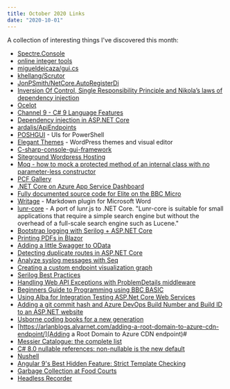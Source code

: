 ```yaml
---
title: October 2020 Links
date: "2020-10-01"
---
```


A collection of interesting things I've discovered this month:

- [Spectre.Console](https://github.com/spectresystems/spectre.console)
- [online integer tools](https://onlineintegertools.com/)
- [migueldeicaza/gui.cs](https://github.com/migueldeicaza/gui.cs)
- [khellang/Scrutor](https://github.com/khellang/Scrutor)
- [JonPSmith/NetCore.AutoRegisterDi](https://github.com/JonPSmith/NetCore.AutoRegisterDi)
- [Inversion Of Control, Single Responsibility Principle and Nikola’s laws of dependency injection](https://vuscode.wordpress.com/2009/10/16/inversion-of-control-single-responsibility-principle-and-nikola-s-laws-of-dependency-injection/)
- [Ocelot](https://ocelot.readthedocs.io/en/latest/introduction/gettingstarted.html)
- [Channel 9 - C# 9 Language Features](https://channel9.msdn.com/Shows/On-NET/C-9-Language-Features)
- [Dependency injection in ASP.NET Core](https://docs.microsoft.com/en-us/aspnet/core/fundamentals/dependency-injection?view=aspnetcore-3.1)
- [ardalis/ApiEndpoints](https://github.com/ardalis/ApiEndpoints)
- [POSHGUI](https://poshgui.com/) - UIs for PowerShell
- [Elegant Themes](https://www.elegantthemes.com/) - WordPress themes and visual editor
- [C-sharp-console-gui-framework](https://github.com/TomaszRewak/C-sharp-console-gui-framework)
- [Siteground Wordpress Hosting](https://www.siteground.co.uk/wordpress-hosting.htm)
- [Moq - how to mock a protected method of an internal class with no parameter-less constructor](http://lukasz-lysik.github.io/unit%20tests/2013/04/18/moq-mock-only-one-protected-method-of-an-internal-class-with-no-parameter-less-constructor.html)
- [PCF Gallery](https://pcf.gallery/)
- [.NET Core on Azure App Service Dashboard](https://aspnetcoreon.azurewebsites.net/#.NET%20Core%20SDK)
- [Fully documented source code for Elite on the BBC Micro](https://github.com/markmoxon/elite-beebasm)
- [Writage](https://www.writage.com/) - Markdown plugin for Microsoft Word
- [lunr-core](https://github.com/bleroy/lunr-core) - A port of lunr.js to .NET Core. "Lunr-core is suitable for small applications that require a simple search engine but without the overhead of a full-scale search engine such as Lucene."
- [Bootstrap logging with Serilog + ASP.NET Core](https://nblumhardt.com/2020/10/bootstrap-logger/)
- [Printing PDFs in Blazor](https://benjaminvertonghen.medium.com/printing-pdfs-in-blazor-8dff559101f9)
- [Adding a little Swagger to OData](https://channel9.msdn.com/Shows/On-NET/Adding-a-little-Swagger-to-OData?WT.mc_id=ondotnet-c9-cephilli)
- [Detecting duplicate routes in ASP.NET Core](https://andrewlock.net/detecting-duplicate-routes-in-aspnetcore/)
- [Analyze syslog messages with Seq](https://blog.datalust.co/seq-input-syslog/)
- [Creating a custom endpoint visualization graph](https://andrewlock.net/creating-a-custom-endpoint-visualization-graph/)
- [Serilog Best Practices](https://benfoster.io/blog/serilog-best-practices/)
- [Handling Web API Exceptions with ProblemDetails middleware](https://andrewlock.net/handling-web-api-exceptions-with-problemdetails-middleware/)
- [Beginners Guide to Programming using BBC BASIC](http://www.computinghistory.org.uk/det/58142/Beginners-Guide-to-Programming-Using-BBC-BASIC-Part-1/)
- [Using Alba for Integration Testing ASP.Net Core Web Services](https://jeremydmiller.com/2020/04/13/using-alba-for-integration-testing-asp-net-core-web-services/)
- [Adding a git commit hash and Azure DevOps Build Number and Build ID to an ASP.NET website](https://www.hanselman.com/blog/adding-a-git-commit-hash-and-azure-devops-build-number-and-build-id-to-an-aspnet-website)
- [Usborne coding books for a new generation](https://usborne.com/browse-books/features/computer-and-coding-books/)
- [https://arlanblogs.alvarnet.com/adding-a-root-domain-to-azure-cdn-endpoint/](Adding a Root Domain to Azure CDN endpoint)#
- [Messier Catalogue: the complete list](https://www.skyatnightmagazine.com/space-science/messier-catalogue/)
- [C# 8.0 nullable references: non-nullable is the new default](https://endjin.com/blog/2020/04/dotnet-csharp-8-nullable-references-non-nullable-is-the-new-default)
- [Nushell](https://www.nushell.sh/)
- [Angular 9's Best Hidden Feature: Strict Template Checking](https://auth0.com/blog/angular-9s-best-hidden-feature-strict-template-checking/)
- [Garbage Collection at Food Courts](https://devblogs.microsoft.com/dotnet/garbage-collection-at-food-courts/)
- [Headless Recorder](https://chrome.google.com/webstore/detail/headless-recorder/djeegiggegleadkkbgopoonhjimgehda?hl=en)
